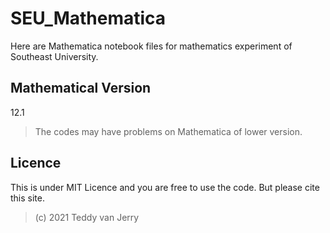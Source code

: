 # SEU_Mathematica
Here are Mathematica notebook files for mathematics experiment of Southeast University.

## Mathematical Version
12.1
> The codes may have problems on Mathematica of lower version.

## Licence
This is under MIT Licence and you are free to use the code. But please cite this site.

> (c) 2021 Teddy van Jerry
